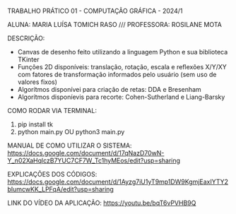 TRABALHO PRÁTICO 01 - COMPUTAÇÃO GRÁFICA - 2024/1

ALUNA: MARIA LUÍSA TOMICH RASO /// PROFESSORA: ROSILANE MOTA

DESCRIÇÃO:
- Canvas de desenho feito utilizando a linguagem Python e sua biblioteca TKinter
- Funções 2D disponíveis: translação, rotação, escala e reflexões X/Y/XY com fatores de transformação informados pelo usuário (sem uso de valores fixos)
- Algorítmos disponívei para criação de retas: DDA e Bresenham
- Algorítmos disponíevis para recorte: Cohen-Sutherland e Liang-Barsky

COMO RODAR VIA TERMINAL:
1) pip install tk
2) python main.py OU python3 main.py

MANUAL DE COMO UTILIZAR O SISTEMA: https://docs.google.com/document/d/17qNazD70wN-Y_n02XaHqlczB7YUC7CF7W_Tc1hyMEos/edit?usp=sharing

EXPLICAÇÕES DOS CÓDIGOS: https://docs.google.com/document/d/1Ayzg7iU1yT9mp1DW9KgmjEaxIYTY2bIumcwKK_LPFqA/edit?usp=sharing

LINK DO VÍDEO DA APLICAÇÃO: https://youtu.be/bqT6vPVHB9Q







